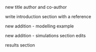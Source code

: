 new title 
author and co-author 

write introduction section 
with a reference 

new addition - modelling example 

new addition - simulations section
edits

results section 
